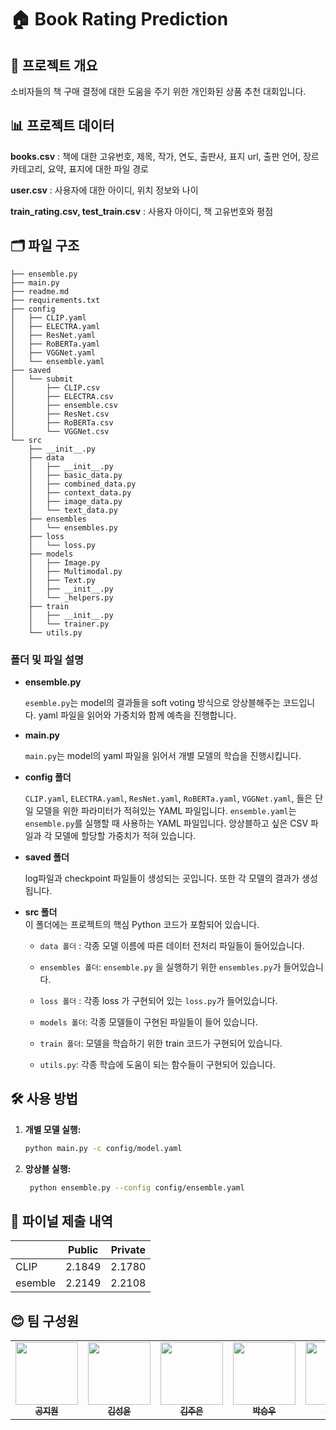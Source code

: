 # 🏠 Book Rating Prediction

## 📌 프로젝트 개요  
소비자들의 책 구매 결정에 대한 도움을 주기 위한 개인화된 상품 추천 대회입니다.

## 📊 프로젝트 데이터

**books.csv** : 책에 대한 고유번호, 제목, 작가, 연도, 출판사, 표지 url, 출판 언어, 장르 카테고리, 요약, 표지에 대한 파일 경로

**user.csv** : 사용자에 대한 아이디, 위치 정보와 나이

**train_rating.csv, test_train.csv** : 사용자 아이디, 책 고유번호와 평점

## 🗂️ 파일 구조
```
├── ensemble.py
├── main.py
├── readme.md
├── requirements.txt
├── config
│   ├── CLIP.yaml
│   ├── ELECTRA.yaml
│   ├── ResNet.yaml
│   ├── RoBERTa.yaml
│   ├── VGGNet.yaml
│   └── ensemble.yaml
├── saved
│   └── submit
│       ├── CLIP.csv
│       ├── ELECTRA.csv
│       ├── ensemble.csv
│       ├── ResNet.csv
│       ├── RoBERTa.csv
│       └── VGGNet.csv
└── src
    ├── __init__.py
    ├── data
    │   ├── __init__.py
    │   ├── basic_data.py
    │   ├── combined_data.py
    │   ├── context_data.py
    │   ├── image_data.py
    │   └── text_data.py
    ├── ensembles
    │   └── ensembles.py
    ├── loss
    │   └── loss.py
    ├── models
    │   ├── Image.py
    │   ├── Multimodal.py
    │   ├── Text.py
    │   ├── __init__.py
    │   └── _helpers.py
    ├── train
    │   ├── __init__.py
    │   └── trainer.py
    └── utils.py
```
### 폴더 및 파일 설명
- **ensemble.py**
  
  `esemble.py`는 model의 결과들을 soft voting 방식으로 앙상블해주는 코드입니다. yaml 파일을 읽어와 가중치와 함께 예측을 진행합니다.

- **main.py**

  `main.py`는 model의 yaml 파일을 읽어서 개별 모델의 학습을 진행시킵니다.
     
- **config 폴더**
  
  `CLIP.yaml`, `ELECTRA.yaml`, `ResNet.yaml`, `RoBERTa.yaml`, `VGGNet.yaml`, 들은 단일 모델을 위한 파라미터가 적혀있는 YAML 파일입니다.
  `ensemble.yaml`는 `ensemble.py`를 실행할 때 사용하는 YAML 파일입니다. 앙상블하고 싶은 CSV 파일과 각 모델에 할당할 가중치가 적혀 있습니다.

- **saved 폴더**
  
  log파일과 checkpoint 파일들이 생성되는 곳입니다. 또한 각 모델의 결과가 생성됩니다.
  
- **src 폴더**  
  이 폴더에는 프로젝트의 핵심 Python 코드가 포함되어 있습니다.

  - `data 폴더` : 각종 모델 이름에 따른 데이터 전처리 파일들이 들어있습니다.
    
  - `ensembles 폴더`: `ensemble.py` 을 실행하기 위한 `ensembles.py`가 들어있습니다. 

  - `loss 폴더` : 각종 loss 가 구현되어 있는 `loss.py`가 들어있습니다.
    
  - `models 폴더`: 각종 모델들이 구현된 파일들이 들어 있습니다.

  - `train 폴더`: 모델을 학습하기 위한 train 코드가 구현되어 있습니다.

  - `utils.py`: 각종 학습에 도움이 되는 함수들이 구현되어 있습니다.
 
    
## 🛠️ 사용 방법
1. **개별 모델 실행:**  
    ```bash
    python main.py -c config/model.yaml
    ```
2. **앙상블 실행:**
   ```bash
    python ensemble.py --config config/ensemble.yaml
   ```
## 🎯 파이널 제출 내역

|     | Public | Private |
|--------|--------|--------|
| CLIP |  2.1849 |  2.1780 |
|esemble |  2.2149  | 2.2108 |



## 😊 팀 구성원
<div align="center">
<table>
  <tr>
        <td align="center"><a href="https://github.com/annakong23"><img src="https://avatars.githubusercontent.com/u/102771961?v=4" width="100px;" alt=""/><br /><sub><b>공지원</b></sub><br />
    </td>
         <td align="center"><a href="https://github.com/Timeisfast"><img src="https://avatars.githubusercontent.com/u/120894109?v=4" width="100px;" alt=""/><br /><sub><b>김성윤</b></sub><br />
    </td>
        <td align="center"><a href="https://github.com/kimjueun028"><img src="https://avatars.githubusercontent.com/u/92249116?v=4" width="100px;" alt=""/><br /><sub><b>김주은</b></sub><br />
    </td>
    </td>
        <td align="center"><a href="https://github.com/zip-sa"><img src="https://avatars.githubusercontent.com/u/49730616?v=4" width="100px;" alt=""/><br /><sub><b>박승우</b></sub><br /> 
    </td>
        <td align="center"><a href="https://github.com/gagoory7"><img src="https://avatars.githubusercontent.com/u/163074222?v=4" width="100px;" alt=""/><br /><sub><b>백상민</b></sub><br />
    </td>
  </tr>
</table>
</div>

<br />
